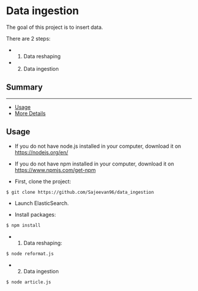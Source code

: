 # Data ingestion

The goal of this project is to insert data.

There are 2 steps:
- 1) Data reshaping
- 2) Data ingestion

## Summary
***

* [Usage](#usage)
* [More Details](#more-details)

##  Usage

* If you do not have node.js installed in your computer, download it on https://nodejs.org/en/

* If you do not have npm installed in your computer, download it on https://www.npmjs.com/get-npm

* First, clone the project:
```sh
$ git clone https://github.com/Sajeevan96/data_ingestion
``` 

* Launch ElasticSearch.

* Install packages:
```sh
$ npm install
``` 

- 1) Data reshaping:
```sh
$ node reformat.js
``` 

- 2) Data ingestion
```sh
$ node article.js
``` 
